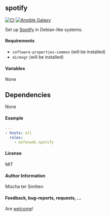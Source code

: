 ## spotify

[![CI](https://github.com/Oefenweb/ansible-spotify/workflows/CI/badge.svg)](https://github.com/Oefenweb/ansible-spotify/actions?query=workflow%3ACI)
[![Ansible Galaxy](http://img.shields.io/badge/ansible--galaxy-spotify-blue.svg)](https://galaxy.ansible.com/Oefenweb/spotify/)

Set up [Spotify](https://www.spotify.com) in Debian-like systems.

#### Requirements

* `software-properties-common` (will be installed)
* `dirmngr` (will be installed)

#### Variables

None

## Dependencies

None

#### Example

```yaml
---
- hosts: all
  roles:
    - oefenweb.spotify
```

#### License

MIT

#### Author Information

Mischa ter Smitten

#### Feedback, bug-reports, requests, ...

Are [welcome](https://github.com/Oefenweb/ansible-spotify/issues)!

